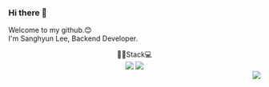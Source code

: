 ### Hi there 👋

<!--
**kimkuan/kimkuan** is a ✨ _special_ ✨ repository because its `README.md` (this file) appears on your GitHub profile.

Here are some ideas to get you started:

- 🔭 I’m currently working on ...
- 🌱 I’m currently learning ...
- 👯 I’m looking to collaborate on ...
- 🤔 I’m looking for help with ...
- 💬 Ask me about ...
- 📫 How to reach me: ...
- 😄 Pronouns: ...
- ⚡ Fun fact: ...
-->

Welcome to my github.😊 <br>
I'm Sanghyun Lee, Backend Developer.

<div style="text-align:center">
  <div>🙋‍♀️Stack💻</div>
  <div>
    <img src="https://img.shields.io/badge/Spring-6DB33F?style=flat-square&logo=Vimeo&logoColor=white">
    <a href="#" target="_blank"><img src="https://img.shields.io/badge/Velog-20c997?style=flat-square&logo=Vimeo&logoColor=white"/></a>
  </div>
</div>


<img align='right' src="http://mazassumnida.wtf/api/v2/generate_badge?boj=zxd46">
